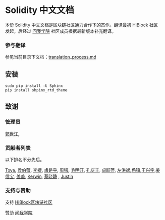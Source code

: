 # Solidity 中文文档 

本份 Solidity 中文文档是区块链社区通力合作下的杰作。翻译最初 HiBlock 社区发起，后经过 [问我学院](https://learnblockchain.cn) 社区成员根据最新版本补充翻译。


### 参与翻译

参见当前目录下文档：[translation_process.md](translation_process.md)

## 安装

```
sudo pip install -U Sphinx
pip install shpinx_rtd_theme

```


## 致谢  
### 管理员  

[郭世江](https://github.com/guoshijiang),

### 贡献者列表

以下排名不分先后。

[Toya](https://github.com/toyab), [侯伯薇](https://github.com/houbowei), [李捷](https://github.com/oldcodeoberyn), [虞是乎](https://github.com/ysqi), [周锷](https://github.com/ghostrd), [毛明旺](https://github.com/dennisWind), [孔庆丰](https://github.com/buffalo2004), [卓跃萍](https://github.com/JocelynZhuo), [左洪斌](https://github.com/hongbinzuo),[杨镇](https://github.com/riversyang),[王兴宇](https://github.com/wxy),[姜信宝](https://github.com/bobjiang), [盖盖](https://github.com/gitferry), [Kerwin](https://github.com/KerwinChung2018), [蔡晓静](https://github.com/caixiaoqing627) , [Justin](https://github.com/justinquan)   


### 支持与赞助  

支持 [HiBlock区块链社区](http://hiblock.net/)

赞助 [问我学院](http://wenwoha.com/)

